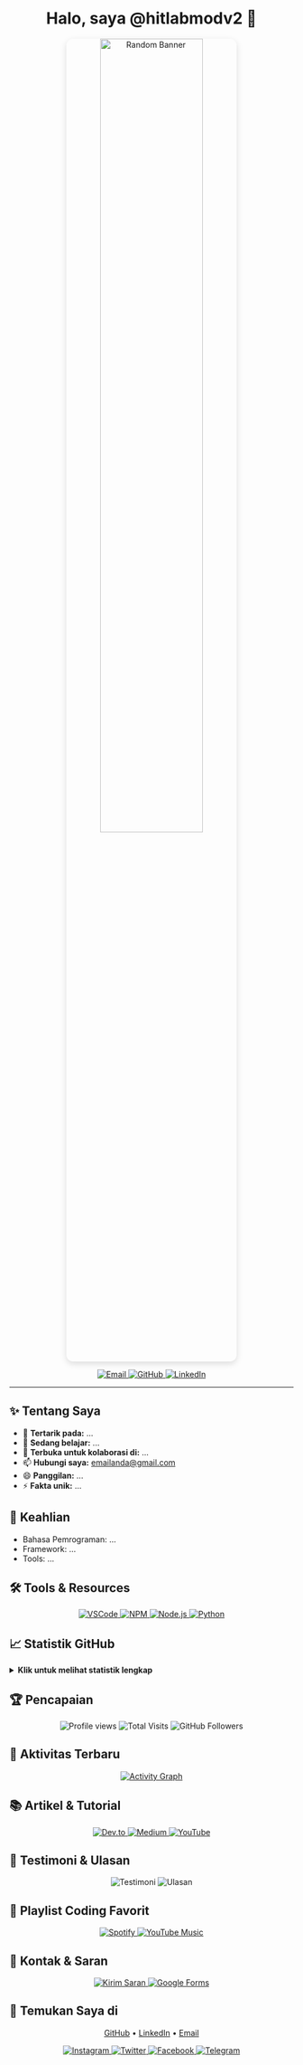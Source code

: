 <h1 align="center">Halo, saya @hitlabmodv2 👋</h1>

<!-- Gambar random di bagian atas -->
<p align="center">
  <img src="https://files.catbox.moe/azbrp4.jpg" alt="Random Banner" width="60%" style="border-radius: 12px; box-shadow: 0 4px 12px #0002;" />
</p>

<p align="center">
  <a href="mailto:emailanda@gmail.com">
    <img src="https://img.shields.io/badge/Kontak%20Saya-Email-blue?style=for-the-badge&logo=gmail" alt="Email" />
  </a>
  <a href="https://github.com/hitlabmodv2">
    <img src="https://img.shields.io/badge/Ikuti%20Saya-GitHub-black?style=for-the-badge&logo=github" alt="GitHub" />
  </a>
  <a href="https://www.linkedin.com/in/username/">
    <img src="https://img.shields.io/badge/LinkedIn-Profile-blue?style=for-the-badge&logo=linkedin" alt="LinkedIn" />
  </a>
</p>

---

## ✨ Tentang Saya

- 👀 **Tertarik pada:** ...
- 🌱 **Sedang belajar:** ...
- 🤝 **Terbuka untuk kolaborasi di:** ...
- 📫 **Hubungi saya:** emailanda@gmail.com
- 😄 **Panggilan:** ...
- ⚡ **Fakta unik:** ...

## 🚀 Keahlian

- Bahasa Pemrograman: ...
- Framework: ...
- Tools: ...

## 🛠️ Tools & Resources
<p align="center">
  <a href="https://code.visualstudio.com/">
    <img src="https://img.shields.io/badge/VSCode-Editor-007ACC?style=for-the-badge&logo=visualstudiocode&logoColor=white" alt="VSCode" />
  </a>
  <a href="https://www.npmjs.com/">
    <img src="https://img.shields.io/badge/NPM-Package-red?style=for-the-badge&logo=npm&logoColor=white" alt="NPM" />
  </a>
  <a href="https://nodejs.org/">
    <img src="https://img.shields.io/badge/Node.js-JS-green?style=for-the-badge&logo=node.js&logoColor=white" alt="Node.js" />
  </a>
  <a href="https://www.python.org/">
    <img src="https://img.shields.io/badge/Python-Language-yellow?style=for-the-badge&logo=python&logoColor=white" alt="Python" />
  </a>
</p>

## 📈 Statistik GitHub

<details>
  <summary><b>Klik untuk melihat statistik lengkap</b></summary>
  <br/>
  <p align="center">
    <!-- GitHub Stats -->
    <img src="https://github-readme-stats.vercel.app/api?username=hitlabmodv2&show_icons=true&theme=radical" alt="GitHub Stats" />
    <br/><br/>
    <!-- GitHub Streak -->
    <img src="https://github-readme-streak-stats.herokuapp.com/?user=hitlabmodv2&theme=radical" alt="GitHub Streak" />
    <br/><br/>
    <!-- Top Languages -->
    <img src="https://github-readme-stats.vercel.app/api/top-langs/?username=hitlabmodv2&layout=compact&theme=radical" alt="Top Languages" />
    <br/><br/>
    <!-- GitHub Trophies -->
    <img src="https://github-profile-trophy.vercel.app/?username=hitlabmodv2&theme=radical&margin-w=10&no-frame=true" alt="GitHub Trophies" />
    <br/><br/>
    <!-- Contribution Snake -->
    <img src="https://raw.githubusercontent.com/hitlabmodv2/hitlabmodv2/output/github-contribution-grid-snake.svg" alt="Contribution Snake" />
    <br/>
    <b>Keterangan Statistik:</b>
    <ul align="left">
      <li>Statistik di atas diupdate otomatis setiap hari.</li>
      <li>Bahasa pemrograman terpopuler berdasarkan repositori publik.</li>
      <li>Streak menampilkan aktivitas coding harian Anda.</li>
      <li>Trophies menampilkan pencapaian GitHub Anda.</li>
      <li>Contribution Snake menampilkan animasi kontribusi Anda.</li>
      <li>Ingin fitur lain? Hubungi saya di sosial media di bawah!</li>
    </ul>
  </p>
</details>

## 🏆 Pencapaian
<p align="center">
  <img src="https://komarev.com/ghpvc/?username=hitlabmodv2&style=for-the-badge" alt="Profile views" />
  <img src="https://badges.pufler.dev/visits/hitlabmodv2/hitlabmodv2?style=for-the-badge" alt="Total Visits" />
  <img src="https://img.shields.io/github/followers/hitlabmodv2?label=Followers&style=for-the-badge" alt="GitHub Followers" />
</p>

## 📅 Aktivitas Terbaru
<p align="center">
  <a href="https://github.com/hitlabmodv2?tab=activity">
    <img src="https://github-readme-activity-graph.cyclic.app/graph?username=hitlabmodv2&theme=radical" alt="Activity Graph" />
  </a>
</p>

## 📚 Artikel & Tutorial
<p align="center">
  <a href="https://dev.to/username">
    <img src="https://img.shields.io/badge/Dev.to-Artikel-0A0A0A?style=for-the-badge&logo=devdotto&logoColor=white" alt="Dev.to" />
  </a>
  <a href="https://medium.com/@username">
    <img src="https://img.shields.io/badge/Medium-Tutorial-12100E?style=for-the-badge&logo=medium&logoColor=white" alt="Medium" />
  </a>
  <a href="https://youtube.com/@username">
    <img src="https://img.shields.io/badge/YouTube-Video-red?style=for-the-badge&logo=youtube&logoColor=white" alt="YouTube" />
  </a>
</p>

## 💬 Testimoni & Ulasan
<p align="center">
  <img src="https://img.shields.io/badge/Testimoni-Positif-brightgreen?style=for-the-badge&logo=trustpilot&logoColor=white" alt="Testimoni" />
  <img src="https://img.shields.io/badge/Ulasan-5★-yellow?style=for-the-badge" alt="Ulasan" />
</p>

## 🎵 Playlist Coding Favorit
<p align="center">
  <a href="https://open.spotify.com/user/username">
    <img src="https://img.shields.io/badge/Spotify-Playlist-1DB954?style=for-the-badge&logo=spotify&logoColor=white" alt="Spotify" />
  </a>
  <a href="https://music.youtube.com/channel/username">
    <img src="https://img.shields.io/badge/YouTube%20Music-Playlist-FF0000?style=for-the-badge&logo=youtubemusic&logoColor=white" alt="YouTube Music" />
  </a>
</p>

## 📝 Kontak & Saran
<p align="center">
  <a href="mailto:emailanda@gmail.com?subject=Saran%20untuk%20Profil%20GitHub">
    <img src="https://img.shields.io/badge/Kirim%20Saran-Email-blue?style=for-the-badge&logo=gmail" alt="Kirim Saran" />
  </a>
  <a href="https://forms.gle/your-google-form-link">
    <img src="https://img.shields.io/badge/Formulir%20Saran-Google%20Forms-green?style=for-the-badge&logo=googleforms&logoColor=white" alt="Google Forms" />
  </a>
</p>

## 🔗 Temukan Saya di
<p align="center">
  <a href="https://github.com/hitlabmodv2">GitHub</a> •
  <a href="https://www.linkedin.com/in/username/">LinkedIn</a> •
  <a href="mailto:emailanda@gmail.com">Email</a>
</p>

<p align="center">
  <a href="https://instagram.com/username">
    <img src="https://img.shields.io/badge/Instagram-Follow-orange?style=for-the-badge&logo=instagram" alt="Instagram" />
  </a>
  <a href="https://twitter.com/username">
    <img src="https://img.shields.io/badge/Twitter-Follow-blue?style=for-the-badge&logo=twitter" alt="Twitter" />
  </a>
  <a href="https://facebook.com/username">
    <img src="https://img.shields.io/badge/Facebook-Follow-blue?style=for-the-badge&logo=facebook" alt="Facebook" />
  </a>
  <a href="https://t.me/username">
    <img src="https://img.shields.io/badge/Telegram-Chat-blue?style=for-the-badge&logo=telegram" alt="Telegram" />
  </a>
</p>

<!---
hitlabmodv2/hitlabmodv2 is a ✨ special ✨ repository because its `README.md` (this file) appears on your GitHub profile.
You can click the Preview link to take a look at your changes.
--->